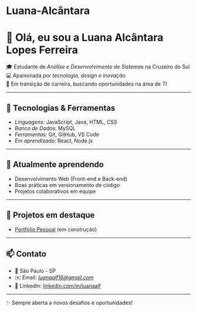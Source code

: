 # Luana-Alcântara
# 👋 Olá, eu sou a Luana Alcântara Lopes Ferreira

🎓 Estudante de *Análise e Desenvolvimento de Sistemas* na Cruzeiro do Sul  
💻 Apaixonada por *tecnologia, design e inovação*  
🚀 Em transição de carreira, buscando oportunidades na área de *TI*  

---

## 🔧 Tecnologias & Ferramentas
- *Linguagens:* JavaScript, Java, HTML, CSS  
- *Banco de Dados:* MySQL  
- *Ferramentas:* Git, GitHub, VS Code  
- *Em aprendizado:* React, Node.js  

---

## 🌱 Atualmente aprendendo
- Desenvolvimento Web (Front-end e Back-end)  
- Boas práticas em versionamento de código  
- Projetos colaborativos em equipe  

---

## 📂 Projetos em destaque
- [Portfólio Pessoal](#) (em construção)  

---

## 📫 Contato
- 📍 São Paulo - SP  
- ✉️ Email: *luanaalf16@gmail.com*  
- 💼 LinkedIn: [linkedin.com/in/luanaalf](#)  

---

✨ Sempre aberta a novos desafios e oportunidades!
